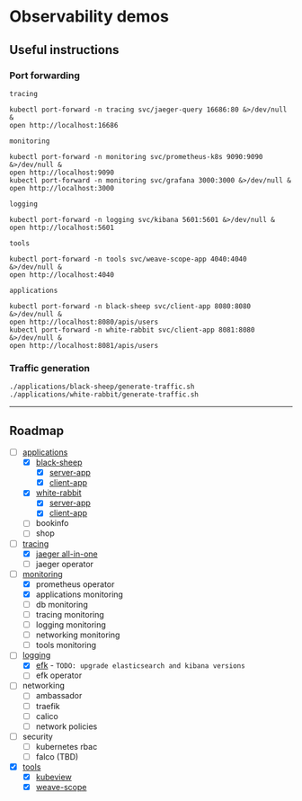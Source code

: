 
# Observability demos

## Useful instructions

### Port forwarding

`tracing`
```
kubectl port-forward -n tracing svc/jaeger-query 16686:80 &>/dev/null &
open http://localhost:16686
```
`monitoring`
```
kubectl port-forward -n monitoring svc/prometheus-k8s 9090:9090 &>/dev/null &
open http://localhost:9090
kubectl port-forward -n monitoring svc/grafana 3000:3000 &>/dev/null &
open http://localhost:3000
```
`logging`
```
kubectl port-forward -n logging svc/kibana 5601:5601 &>/dev/null &
open http://localhost:5601
```
`tools`
```
kubectl port-forward -n tools svc/weave-scope-app 4040:4040 &>/dev/null &
open http://localhost:4040
```
`applications`
```
kubectl port-forward -n black-sheep svc/client-app 8080:8080 &>/dev/null &
open http://localhost:8080/apis/users
kubectl port-forward -n white-rabbit svc/client-app 8081:8080 &>/dev/null &
open http://localhost:8081/apis/users
```

### Traffic generation

```
./applications/black-sheep/generate-traffic.sh
./applications/white-rabbit/generate-traffic.sh
```

---

## Roadmap

- [ ] [applications](applications)
  - [x] [black-sheep](applications/black-sheep)
    - [x] [server-app](applications/black-sheep/client-app-java)
    - [x] [client-app](applications/black-sheep/server-app)
  - [x] [white-rabbit](applications/white-rabbit)
    - [x] [server-app](applications/white-rabbit/client-app-java)
    - [x] [client-app](applications/white-rabbit/server-app)
  - [ ] bookinfo
  - [ ] shop
- [ ] [tracing](tracing)
  - [x] [jaeger all-in-one](tracing/jaeger-all-in-one)
  - [ ] jaeger operator
- [ ] [monitoring](monitoring)
  - [x] prometheus operator
  - [x] applications monitoring
  - [ ] db monitoring
  - [ ] tracing monitoring
  - [ ] logging monitoring
  - [ ] networking monitoring
  - [ ] tools monitoring
- [ ] [logging](logging)
  - [x] [efk](logging/efk) - `TODO: upgrade elasticsearch and kibana versions`
  - [ ] efk operator
- [ ] networking
  - [ ] ambassador
  - [ ] traefik
  - [ ] calico
  - [ ] network policies
- [ ] security
  - [ ] kubernetes rbac
  - [ ] falco (TBD)
- [x] [tools](tools)
  - [x] [kubeview](tools/kube-view)
  - [x] [weave-scope](tools/weave-scope)
